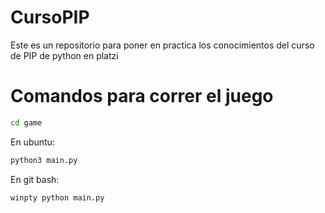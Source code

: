 # CursoPIP
Este es un repositorio para poner en practica los conocimientos del curso de PIP de python en platzi

# Comandos para correr el juego
```sh
cd game
```
En ubuntu:
```sh
python3 main.py
```
En git bash:
```sh
winpty python main.py
```